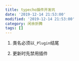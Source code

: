 ```yaml
---
title: typecho插件开发坑
date: '2019-12-14 21:53:00'
modified: '2019-12-14 21:53:00'
category: 闲余折腾
tags: []
---
```


1. 类名必须以`_Plugin`结尾
2. 更新时先禁用插件